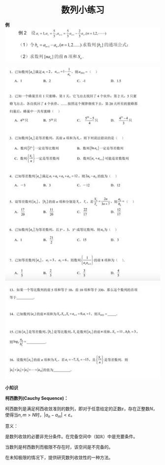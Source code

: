 
<!-- markdownlint-disable MD033 -->
<h1 style = "text-align: center !important;">数列小练习</h1>

**例** ![1](image/lx1.png)

![2](image/lx5.png)

<!-- CBB BBA BB -->

![2](image/lx6.png)

<!-- 10/31,1/2022,-1,52 -->

**小知识** 

**柯西数列(Cauchy Sequence)：**

柯西数列是满足柯西收敛准则的数列，即对于任意给定的正数$\varepsilon$，存在正整数$N$，使得当$n,m>N$时，$|a_n-a_m|<\varepsilon$。

意义：

是数列收敛的必要非充分条件。在完备空间中（如$\mathbb{R}$）中是充要条件。

当数列是柯西数列而极限不存在时，该空间是不完备的。

在未知极限的情况下，提供研究数列收敛性的一种方法。

<!-- **练2** ![2](image/lx2.png)

**练3** ![3](image/lx3.png)

**练4** ![4](image/lx4.png) -->

<!--(1) $$\frac{3n-2}{2n-1}$$ -->
<!--(2) $$m=3,n=8$$ -->



<!-- markdownlint-enable MD033 -->




